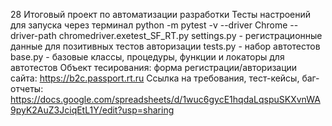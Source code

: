 28 Итоговый проект по автоматизации разработки
Тесты настроений для запуска через терминал python -m pytest -v --driver Chrome --driver-path chromedriver.exetest_SF_RT.py
settings.py - регистрационные данные для позитивных тестов авторизации
tests.py - набор автотестов
base.py - базовые классы, процедуры, функции и локаторы для автотестов
Объект тесирования: форма регистрации/авторизации сайта: https://b2c.passport.rt.ru
Ссылка на требования, тест-кейсы, баг-отчеты: https://docs.google.com/spreadsheets/d/1wuc6gycE1hqdaLqspuSKXvnWA9pyK2AuZ3JciqEtL1Y/edit?usp=sharing
